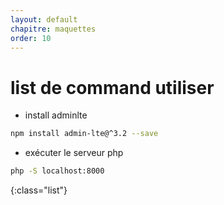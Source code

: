 ```yaml
---
layout: default
chapitre: maquettes
order: 10
---
```



# list de command utiliser  

- install adminlte
```bash
npm install admin-lte@^3.2 --save
```
- exécuter le serveur php
```bash
php -S localhost:8000
```
{:class="list"}
<!-- note -->



<!-- new slide -->